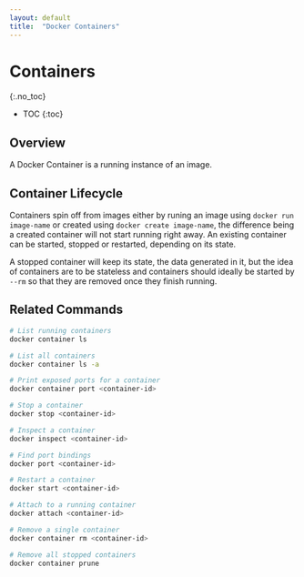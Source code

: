 ```yaml
---
layout: default
title:  "Docker Containers"
---
```


# Containers
{:.no_toc}

* TOC
{:toc}

## Overview
A Docker Container is a running instance of an image.

## Container Lifecycle
Containers spin off from images either by runing an image using `docker run image-name` or created using `docker create image-name`, the difference being a created container will not start running right away. An existing container can be started, stopped or restarted, depending on its state.

A stopped container will keep its state, the data generated in it, but the idea of containers are to be stateless and containers should ideally be started by `--rm` so that they are removed once they finish running.

## Related Commands

```bash
# List running containers
docker container ls

# List all containers
docker container ls -a

# Print exposed ports for a container
docker container port <container-id>

# Stop a container 
docker stop <container-id>

# Inspect a container
docker inspect <container-id>

# Find port bindings
docker port <container-id>

# Restart a container
docker start <container-id>

# Attach to a running container
docker attach <container-id>

# Remove a single container
docker container rm <container-id>

# Remove all stopped containers
docker container prune
```